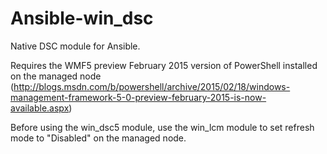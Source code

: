 # Ansible-win_dsc
Native DSC module for Ansible.

Requires the WMF5 preview February 2015 version of PowerShell installed on the managed node (http://blogs.msdn.com/b/powershell/archive/2015/02/18/windows-management-framework-5-0-preview-february-2015-is-now-available.aspx)

Before using the win_dsc5 module, use the win_lcm module to set refresh mode to "Disabled" on the managed node.
